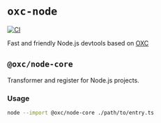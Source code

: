 # `oxc-node`

[![CI](https://github.com/oxc-project/oxc-node/actions/workflows/CI.yml/badge.svg)](https://github.com/oxc-project/oxc-node/actions/workflows/CI.yml)

Fast and friendly Node.js devtools based on [OXC](https://github.com/oxc-project/oxc)

## `@oxc/node-core`

Transformer and register for Node.js projects.

### Usage

```bash
node --import @oxc/node-core ./path/to/entry.ts
```
